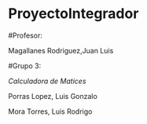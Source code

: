 # ProyectoIntegrador

#Profesor: 

Magallanes Rodriguez,Juan Luis

#Grupo 3:

*_Calculadora de Matices_*

Porras Lopez, Luis Gonzalo

Mora Torres, Luis Rodrigo
